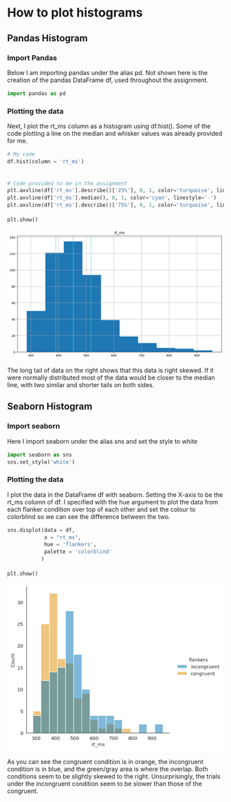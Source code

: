 # How to plot histograms
## Pandas Histogram
### Import Pandas

Below I am importing pandas under the alias pd. Not shown here is the creation of the pandas DataFrame df, used throughout the assignment.


```python
import pandas as pd
```

### Plotting the data
Next, I plot the rt_ms column as a histogram using df.hist(). Some of the code plotting a line on the median and whisker values was already provided for me.


```python
# My code
df.hist(column = 'rt_ms')


# Code provided to me in the assignment
plt.axvline(df['rt_ms'].describe()['25%'], 0, 1, color='turquoise', linestyle='--')
plt.axvline(df['rt_ms'].median(), 0, 1, color='cyan', linestyle='-')
plt.axvline(df['rt_ms'].describe()['75%'], 0, 1, color='turquoise', linestyle='--')

plt.show()
```




    
![png](plotting_data_pd.png)
    



The long tail of data on the right shows that this data is right skewed. If it were normally distributed most of the data would be closer to the median line, with two similar and shorter tails on both sides.

## Seaborn Histogram
### Import seaborn
Here I import seaborn under the alias sns and set the style to white


```python
import seaborn as sns
sns.set_style('white')
```

### Plotting the data
I plot the data in the DataFrame df with seaborn. Setting the X-axis to be the rt_ms column of df. I specified with the hue argument to plot the data from each flanker condition over top of each other and set the colour to colorblind so we can see the difference between the two. 


```python
sns.displot(data = df, 
            x = "rt_ms", 
            hue = 'flankers', 
            palette = 'colorblind'
           )

plt.show()
```




    
![png](plotting_data_seab.png)
    



As you can see the congruent condition is in orange, the incongruent condition is in blue, and the green/gray area is where the overlap. Both conditions seem to be slightly skewed to the right. Unsurprisingly, the trials under the incongruent condition seem to be slower than those of the congruent.
